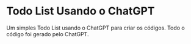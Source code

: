 # Todo List Usando o ChatGPT

Um simples Todo List usando o ChatGPT para criar os códigos. Todo o código foi gerado pelo ChatGPT.
